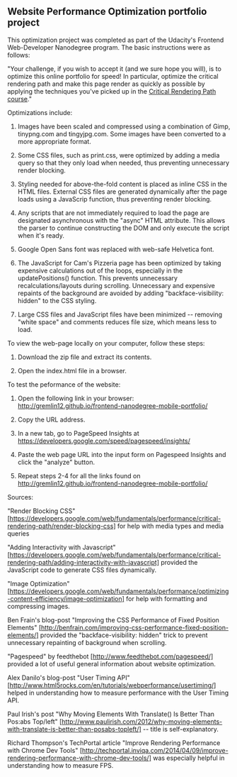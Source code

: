 ## Website Performance Optimization portfolio project

This optimization project was completed as part of the Udacity's Frontend Web-Developer Nanodegree program. The basic instructions were as follows:


"Your challenge, if you wish to accept it (and we sure hope you will), is to optimize this online portfolio for speed! In particular, optimize the critical rendering path and make this page render as quickly as possible by applying the techniques you've picked up in the [Critical Rendering Path course](https://www.udacity.com/course/ud884)."


Optimizations include:

1. Images have been scaled and compressed using a combination of Gimp, tinypng.com and tingyjpg.com. Some images have been converted to a more appropriate format.

2. Some CSS files, such as print.css, were optimized by adding a media query so
that they only load when needed, thus preventing unnecessary render blocking.

3. Styling needed for above-the-fold content is placed as inline CSS in the 
HTML files. External CSS files are generated dynamically after the page loads using a JavaScrip function, thus preventing render blocking.

4. Any scripts that are not immediately required to load the page are designated 
asynchronous with the "async" HTML attribute. This allows the parser
to continue constructing the DOM and only execute the script when it's ready.

5. Google Open Sans font was replaced with web-safe Helvetica font. 

6. The JavaScript for Cam's Pizzeria page has been optimized by taking expensive
calculations out of the loops, especially in the updatePositions() function. This
prevents unnecessary recalculations/layouts during scrolling. Unnecessary and expensive repaints of the background are avoided by adding "backface-visibility: hidden" to the CSS styling.

7. Large CSS files and JavaScript files have been minimized -- removing "white space" and comments reduces file size, which means less to load.


To view the web-page locally on your computer, follow these steps:

1. Download the zip file and extract its contents.

2. Open the index.html file in a browser.


To test the peformance of the website:

1. Open the following link in your browser: http://gremlin12.github.io/frontend-nanodegree-mobile-portfolio/

2. Copy the URL address.

3. In a new tab, go to PageSpeed Insights at https://developers.google.com/speed/pagespeed/insights/

4. Paste the web page URL into the input form on Pagespeed Insights and click the "analyze" button.

5. Repeat steps 2-4 for all the links found on http://gremlin12.github.io/frontend-nanodegree-mobile-portfolio/


Sources:

"Render Blocking CSS" [https://developers.google.com/web/fundamentals/performance/critical-rendering-path/render-blocking-css] for help with media types and media queries

"Adding Interactivity with Javascript" [https://developers.google.com/web/fundamentals/performance/critical-rendering-path/adding-interactivity-with-javascript] provided the JavaScript code to generate CSS files dynamically.

"Image Optimization" [https://developers.google.com/web/fundamentals/performance/optimizing-content-efficiency/image-optimization] for help with formatting and compressing images.

Ben Frain's blog-post "Improving the CSS Performance of Fixed Position Elements" [http://benfrain.com/improving-css-performance-fixed-position-elements/] provided the "backface-visibility: hidden" trick to prevent unnecessary repainting of background when scrolling.

"Pagespeed" by feedthebot [http://www.feedthebot.com/pagespeed/] provided a lot of useful general information about website optimization.

Alex Danilo's blog-post "User Timing API" [http://www.html5rocks.com/en/tutorials/webperformance/usertiming/] helped in understanding how to measure performance with the User Timing API.

Paul Irish's post "Why Moving Elements With Translate() Is Better Than Pos:abs Top/left" [http://www.paulirish.com/2012/why-moving-elements-with-translate-is-better-than-posabs-topleft/] -- title is self-explanatory.

Richard Thompson's TechPortal article "Improve Rendering Performance with Chrome Dev Tools" [http://techportal.inviqa.com/2014/04/09/improve-rendering-performance-with-chrome-dev-tools/] was especially helpful in understanding how to measure FPS.